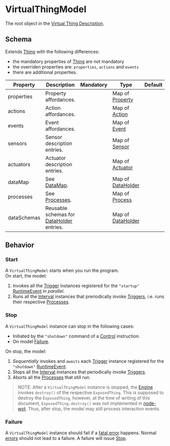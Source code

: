 # VirtualThingModel
The root object in the [Virtual Thing Description][vtd].

## Schema

Extends [Thing] with the following differences:
- the mandatory properties of [Thing] are not mandatory
- the overriden properties are: `properties`, `actions` and `events`
- there are additional properties.

| Property | Description | Mandatory | Type | Default |
|----------|-------------|:---------:|------|:-------:|
| properties | Property affordances. | | Map of [Property] | |
| actions | Action affordances. | | Map of [Action] | |
| events | Event affordances. | | Map of [Event] | |
| sensors | Sensor description entries. | | Map of [Sensor] | |
| actuators | Actuator description entries. | | Map of [Actuator] | |
| dataMap | See [DataMap]. | | Map of [DataHolder] | |
| processes | See [Processes]. | | Map of [Process] | |
| dataSchemas | Reusable schemas for [DataHolder] entries. | | Map of [DataHolder] | |


## Behavior

### Start
A `VirtualThingModel` starts when you run the program.  
On start, the model:
1. Invokes all the [Trigger] instances registered for the `"startup"` [RuntimeEvent] *in parallel*.
2. Runs all the [Interval] instances that preriodically invoke [Triggers][Trigger], i.e. runs their respective [Processes][Process].

### Stop
A `VirtualThingModel` instance can stop in the following cases:
- Initiated by the `"shutdown"` command of a [Control] instruction.
- On model [Failure](#failure).

On stop, the model:
1. *Sequentially* invokes and `awaits` each [Trigger] instance registered for the `"shutdown"` [RuntimeEvent].
2. Stops all the [Interval] instances that periodically invoke [Triggers][Trigger].
3. Aborts all the [Processes][Process] that still run.

> NOTE: After a `VirtualThingModel` instance is stopped, the [Engine] invokes `destroy()` of the respective `ExposedThing`. This is supposed to destroy the `ExposedThing`, however, at the time of writing of this document, `ExposedThing.destroy()` was not implemented in [node-wot]. Thus, after stop, the model may still process interaction events.

### Failure
 A `VirtualThingModel` instance should fail if a [fatal error][fatal] happens. Normal [errors][error] should not lead to a failure. A failure will issue [Stop](#stop).



[node-wot]: https://github.com/eclipse/thingweb.node-wot

[vtd]: ../Definitions.md#virtual-thing-description
[Engine]: ../Definitions.md#virtual-thing-engine-and-engine

[fatal]: ../ConsoleMessagesReference.md#Fatal-Errors
[error]: ../ConsoleMessagesReference.md#Errors

[Property]: Property.md
[Action]: Action.md
[Event]: Event.md
[DataHolder]: DataHolder.md
[Process]: Process.md
[Sensor]: Sensor.md
[Actuator]: Actuator.md

[DataMap]: ../Architecture.md#DataMap
[Processes]: ../Architecture.md#Processes

[Thing]: https://www.w3.org/TR/wot-thing-description/#thing

[Control]: ../instructions/Control.md

[Interval]: ../helper_components/Interval.md
[Trigger]: ../helper_components/Trigger.md
[RuntimeEvent]: ../helper_components/Enums.md#RuntimeEvent